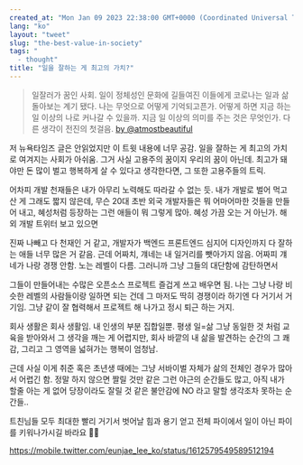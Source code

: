 ```yaml
---
created_at: "Mon Jan 09 2023 22:38:00 GMT+0000 (Coordinated Universal Time)"
lang: "ko"
layout: "tweet"
slug: "the-best-value-in-society"
tags: "
  - thought"
title: "일을 잘하는 게 최고의 가치?"
---
```


> 일잘러가 꿈인 사회. 일이 정체성인 문화에 길들여진 이들에게 코로나는 일과 삶 돌아보는 계기 됐다. 나는 무엇으로 어떻게 기억되고픈가. 어떻게 하면 지금 하는 일 이상의 나로 커나갈 수 있을까. 지금 일 이상의 의미를 주는 것은 무엇인가. 다른 생각이 전진의 첫걸음.
> [by @atmostbeautiful](https://mobile.twitter.com/atmostbeautiful/status/1612426206519128064)

저 뉴욕타임즈 글은 안읽었지만 이 트윗 내용에 너무 공감. 일을 잘하는 게 최고의 가치로 여겨지는 사회가 아쉬움. 그거 사실 고용주의 꿈이지 우리의 꿈이 아닌데. 최고가 돼야만 돈 많이 벌고 행복하게 살 수 있다고 생각한다면, 그 또한 고용주들의 트릭.

어차피 개발 천재들은 내가 아무리 노력해도 따라갈 수 없는 듯. 내가 개발로 벌어 먹고 산 게 그래도 짧지 않은데, 무슨 20대 초반 외국 개발자들은 뭐 어마어마한 것들을 만들어 내고, 혜성처럼 등장하는 그런 애들이 뭐 그렇게 많아. 혜성 가끔 오는 거 아닌가. 해외 개발 트위터 보고 있으면

진짜 나빼고 다 천재인 거 같고, 개발자가 백엔드 프론트엔드 심지어 디자인까지 다 잘하는 애들 너무 많은 거 같음. 근데 어짜치, 걔네는 내 일거리를 뺏아가지 않음. 어짜피 걔네가 나랑 경쟁 안함. 노는 레벨이 다름. 그러니까 그냥 그들의 대단함에 감탄하면서

그들이 만들어내는 수많은 오픈소스 프로젝트 즐겁게 쓰고 배우면 됨. 나는 그냥 나랑 비슷한 레벨의 사람들이랑 일하면 되는 건데 그 마저도 딱히 경쟁이라 하기엔 다 거기서 거기임. 그냥 같이 잘 협력해서 프로젝트 해 나가고 정시 퇴근 하는 거지.

회사 생활은 회사 생활임. 내 인생의 부분 집합일뿐. 평생 일=삶 그냥 동일한 것 처럼 교육을 받아와서 그 생각을 깨는 게 어렵지만, 회사 바깥의 내 삶을 발견하는 순간의 그 쾌감, 그리고 그 영역을 넓혀가는 행복이 엄청남.

근데 사실 이게 취준 혹은 초년생 때에는 그냥 서바이벌 자체가 삶의 전체인 경우가 많아서 어렵긴 함. 정말 하지 않으면 짤릴 것만 같은 그런 야근의 순간들도 많고, 아직 내가 할줄 아는 게 없어 당장이라도 잘릴 것 같은 불안감에 NO 라고 말할 생각조차 못하는 순간들..

트친님들 모두 최대한 빨리 거기서 벗어날 힘과 용기 얻고 전체 파이에서 일이 아닌 파이를 키워나가시길 바라요 🙏🏼

https://mobile.twitter.com/eunjae_lee_ko/status/1612579549589512194